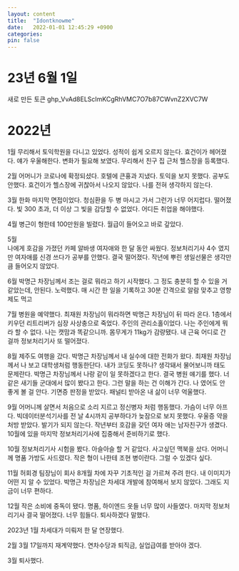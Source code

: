 ```yaml
---
layout: content
title:  "Idontknowme"
date:   2022-01-01 12:45:29 +0900
categories: 
pin: false
---
```


# 23년 6월 1일 
새로 만든 토큰
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

# 2022년
1월
    무리해서 토익학원을 다니고 있었다. 성적이 쉽게 오르지 않는다.
    효건이가 헤어졌다. 얘가 우울해한다. 변화가 필요해 보였다. 
    무리해서 친구 집 근처 헬스장을 등록했다.

2월
    어머니가 코로나에 확정되셨다. 호텔에 큰횽과 지냈다.
    토익을 보지 못했다. 공부도 안했다.
    효건이가 헬스장에 귀찮아서 나오지 않았다.
    나를 전혀 생각하지 않는다.

3월
    한화 마지막 면접이었다. 청심환을 두 병 마시고 가서 그런가 너무 어지럽다.
    떨어졌다.
    빛 300 초과, 더 이상 그 빛을 감당할 수 없었다. 
    어디든 취업을 해야했다.

4월
    병근이 형한테 100만원을 빌렸다. 월급이 들어오고 바로 갚았다.

5월  
    나에게 호감을 가졌던 카페 알바생 여자애와 한 달 동안 싸웠다. 
    정보처리기사 4수 였지만 여자애를 신경 쓰다가 공부를 안했다. 
    결국 떨어졌다.
    작년에 뿌린 생일선물은 생각만큼 들어오지 않았다.

6월
    박명근 차장님께서 조는 걸로 뭐라고 하기 시작했다.
    그 정도 충분히 할 수 있을 거 같았는데, 안된다.
    노력했다. 매 시간 한 일을 기록하고 30분 간격으로 알람 맞추고 영향제도 먹고 

7월
    병원을 예약했다.
    최재원 차장님이 뭐라하면 박명근 차장님이 뒤 따라 온다.
    1층에서 키우던 리트리버가 심장 사상충으로 죽었다. 주인의 관리소홀이었다.
    나는 주인에게 뭐라 할 수 없다. 나는 캣맘과 똑같으니까.
    몸무게가 11kg가 감량됐다. 내 근육 어디로 간 걸까
    정보처리기사 또 떨어졌다.
    
8월
    제주도 여행을 갔다. 박명근 차장님께서 내 실수에 대한 전화가 왔다.
    최재원 차장님께서 나 보고 대학생처럼 행동한단다. 
    내가 코딩도 못하나? 생각돼서 물어보니까 태도 문제란다.
    박명근 차장님께서 나랑 같이 일 못하겠다고 한다. 결국 병원 얘기를 했다.
    너 같은 새기들 군대에서 많이 봤다고 한다.
    그런 말을 하는 건 이해가 간다. 나 였어도 안 좋게 볼 걸 안다.
    기면증 판정을 받았다. 패널티 받아온 내 삶이 너무 억울했다.

9월
    어머니께 살면서 처음으로 소리 지르고 정신병자 처럼 행동했다. 가슴이 너무 아프다.
    빅데이터분석기사를 전 날 4시까지 공부하다가 늦잠으로 보지 못했다.
    우울증 약을 처방 받았다. 발기가 되지 않는다.
    작년부터 호감을 갖던 여자 애는 남자친구가 생겼다. 
    10월에 있을 마지막 정보처리기사에 집중해서 준비하기로 했다.

10월
    정보처리기사 시험을 봤다. 아슬아슬 할 거 같았다.
    사고싶던 맥북을 샀다. 어머니께 명품 가방도 사드렸다.
    작은 형이 나한테 조현 병이란다. 그럴 수 있겠다 싶다.

11월
    허회경 팀장님이 회사 8개월 차에 자꾸 기초적인 걸 가르쳐 주려 한다. 
    내 이미지가 어떤 지 알 수 있었다.
    박명근 차장님은 차세대 개발에 참여해서 보지 않았다.
    그래도 지금이 너무 편하다.

12월
    작은 소비에 중독이 됐다. 명품, 하이엔드 옷들 너무 많이 사들였다.
    마지막 정보처리기사 결국 떨어졌다.
    너무 힘들다.
    퇴사하겠다 말했다.


2023년
1월
    차세대가 미뤄저 한 달 연장했다.

2월
    3월 17일까지 재계약했다. 연차수당과 퇴직금, 실업급여를 받아야 겠다.

3월
    퇴사했다.